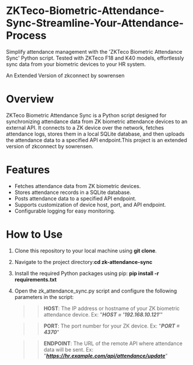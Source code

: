 # ZKTeco-Biometric-Attendance-Sync-Streamline-Your-Attendance-Process
Simplify attendance management with the 'ZKTeco Biometric Attendance Sync' Python script. Tested with ZKTeco F18 and K40 models, effortlessly sync data from your biometric devices to your HR system.

An Extended Version of zkconnect by sowrensen

# Overview
ZKTeco Biometric Attendance Sync is a Python script designed for synchronizing attendance data from ZK biometric attendance devices to an external API. It connects to a ZK device over the network, fetches attendance logs, stores them in a local SQLite database, and then uploads the attendance data to a specified API endpoint.This project is an extended version of zkconnect by sowrensen.

# Features
  * Fetches attendance data from ZK biometric devices.
  * Stores attendance records in a SQLite database.
  * Posts attendance data to a specified API endpoint.
  * Supports customization of device host, port, and API endpoint.
  * Configurable logging for easy monitoring.

# How to Use
  1. Clone this repository to your local machine using **git clone**.
  2. Navigate to the project directory:**cd zk-attendance-sync**
  3. Install the required Python packages using pip: **pip install -r requirements.txt**
  4. Open the zk_attendance_sync.py script and configure the following parameters in the script:
     >> **HOST**: The IP address or hostname of your ZK biometric attendance device. Ex: "**_HOST = '192.168.10.121'_**"
     
     >> **PORT**: The port number for your ZK device. Ex: "**_PORT = 4370_**"
     
     >> **ENDPOINT**: The URL of the remote API where attendance data will be sent. Ex: "**_https://hr.example.com/api/attendance/update_**"

